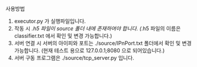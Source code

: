 

사용방법




1. executor.py 가 실행파일입니다.
2. 작동 시 *.h5 파일이 source 폴더 내에 존재하여야 합니다. (*.h5 파일의 이름은 classifier.txt 에서 확인 및 변경 가능합니다.)
3. 서버 연결 시 서버의 아이피와 포트는 ./source/IPnPort.txt 폴더에서 확인 및 변경 가능합니다. (현재 테스트 용으로 127.0.0.1;8080 으로 되어있습니다.)
4. 서버 구동 프로그램은 ./source/tcp_server.py 입니다.
